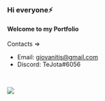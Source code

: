 ### Hi everyone⚡
#### Welcome to my Portfolio
Contacts =>
-  Email: giovanitjs@gmail.com
-  Discord: TeJota#6056
<br>
<p align="left">
  <a href="https://www.linkedin.com/in/giovani-merces-da-silva-b1a592191/" alt="LinkedIn">
    <img src="https://img.shields.io/badge/-LinkedIn-blue?style=flat-square&logo=Linkedin&logoColor=white" />
  </a>
 <br>
